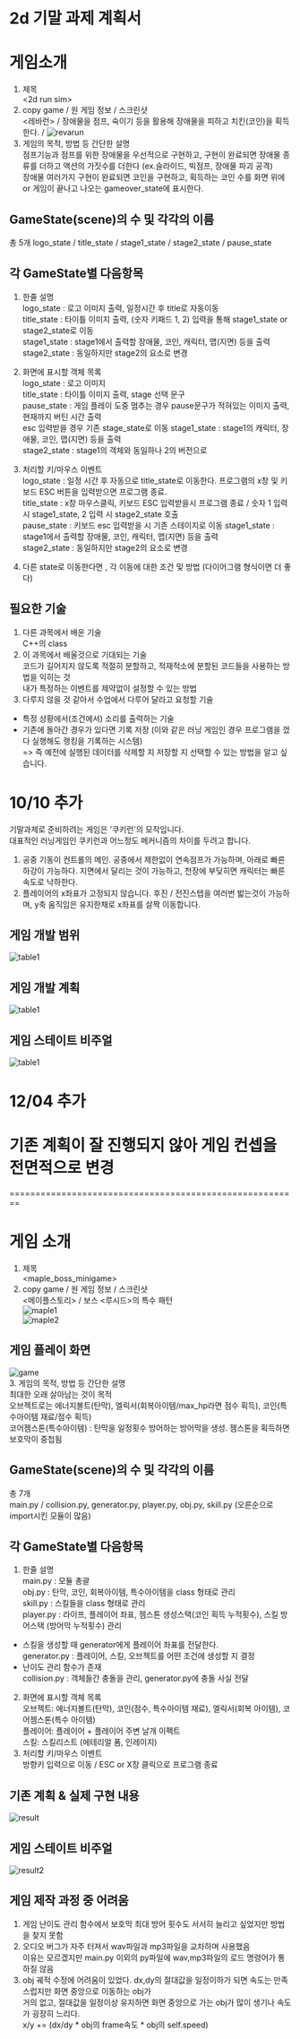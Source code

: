 2d 기말 과제 계획서
===================
# 게임소개
1. 제목   
<2d run sim>
2. copy game / 원 게임 정보 / 스크린샷   
<레바런> / 장애물을 점프, 숙이기 등을 활용해 장애물을 피하고 치킨(코인)을 획득한다. / ![revarun](./image/revarun.png)
3. 게임의 목적, 방법 등 간단한 설명   
점프기능과 점프를 위한 장애물을 우선적으로 구현하고, 구현이 완료되면 장애물 종류를 더하고 액션의 가짓수를 더한다 (ex.슬라이드, 빅점프, 장애물 파괴 공격)   
장애물 여러가지 구현이 완료되면 코인을 구현하고, 획득하는 코인 수를 화면 위에 or 게임이 끝나고 나오는 gameover_state에 표시한다.
## GameState(scene)의 수 및 각각의 이름
총 5개
logo_state / title_state / stage1_state / stage2_state / pause_state
## 각 GameState별 다음항목 
1. 한줄 설명   
logo_state : 로고 이미지 출력, 일정시간 후 title로 자동이동   
title_state : 타이틀 이미지 출력, (숫자 키패드 1, 2) 입력을 통해 stage1_state or stage2_state로 이동   
stage1_state : stage1에서 출력할 장애물, 코인, 캐릭터, 맵(지면) 등을 출력   
stage2_state : 동일하지만 stage2의 요소로 변경

2. 화면에 표시할 객체 목록   
logo_state : 로고 이미지   
title_state : 타이틀 이미지 출력, stage 선택 문구   
pause_state : 게임 플레이 도중 멈추는 경우 pause문구가 적혀있는 이미지 출력, 현재까지 버틴 시간 출력   
esc 입력받을 경우 기존 stage_state로 이동
stage1_state : stage1의 캐릭터, 장애물, 코인, 맵(지면) 등을 출력   
stage2_state : stage1의 객체와 동일하나 2의 버전으로

3. 처리할 키/마우스 이벤트   
logo_state : 일정 시간 후 자동으로 title_state로 이동한다. 프로그램의 x창 및 키보드 ESC 버튼을 입력받으면 프로그램 종료.   
title_state : x창 마우스클릭, 키보드 ESC 입력받을시 프로그램 종료 / 숫자 1 입력 시 stage1_state, 2 입력 시 stage2_state 호출   
pause_state : 키보드 esc 입력받을 시 기존 스테이지로 이동
stage1_state : stage1에서 출력할 장애물, 코인, 캐릭터, 맵(지면) 등을 출력   
stage2_state : 동일하지만 stage2의 요소로 변경

4. 다른 state로 이동한다면 , 각 이동에 대한 조건 및 방법 (다이어그램 형식이면 더 좋다)

## 필요한 기술
1. 다른 과목에서 배운 기술   
C++의 class
2. 이 과목에서 배울것으로 기대되는 기술   
코드가 길어지지 않도록 적절히 분할하고, 적재적소에 분할된 코드들을 사용하는 방법을 익히는 것   
내가 특정하는 이벤트를 제약없이 설정할 수 있는 방법
3. 다루지 않을 것 같아서 수업에서 다루어 달라고 요청할 기술   
- 특정 상황에서(조건에서) 소리를 출력하는 기술   
- 기존에 돌아간 경우가 있다면 기록 저장 (이와 같은 러닝 게임인 경우 프로그램을 껐다 실행해도 랭킹을 기록하는 시스템)   
=> 즉 예전에 실행된 데이터를 삭제할 지 저장할 지 선택할 수 있는 방법을 알고 싶습니다.

# 10/10 추가  
기말과제로 준비하려는 게임은 '쿠키런'의 모작입니다.  
대표적인 러닝게임인 쿠키런과 어느정도 메커니즘의 차이를 두려고 합니다.  
1) 공중 기동이 컨트롤의 메인. 공중에서 제한없이 연속점프가 가능하며, 아래로 빠른 하강이 가능하다. 지면에서 달리는 것이 가능하고, 천장에 부딪히면 캐릭터는 빠른 속도로 낙하한다.  
2) 플레이어의 x좌표가 고정되지 않습니다. 후진 / 전진스텝을 여러번 밟는것이 가능하며, y축 움직임은 유지한채로 x좌표를 살짝 이동합니다.  

## 게임 개발 범위  
![table1](./image/table1.png)  

## 게임 개발 계획
![table1](./image/table2.png)

## 게임 스테이트 비주얼
![table1](./image/stateTable3.png)

# 12/04 추가  
# 기존 계획이 잘 진행되지 않아 게임 컨셉을 전면적으로 변경
========================================================
# 게임 소개  
1. 제목   
<maple_boss_minigame>  
2. copy game / 원 게임 정보 / 스크린샷   
<메이플스토리> / 보스 <루시드>의 특수 패턴  
![maple1](./image/maple1.png)  
![maple2](./image/maple2.png)  
## 게임 플레이 화면  
![game](./image/play.png)  
3. 게임의 목적, 방법 등 간단한 설명   
 최대한 오래 살아남는 것이 목적  
 오브젝트로는 에너지볼트(탄막), 엘릭서(회복아이템/max_hp라면 점수 획득), 코인(특수아이템 재료/점수 획득)  
 코어젬스톤(특수아이템) : 탄막을 일정횟수 방어하는 방어막을 생성. 젬스톤을 획득하면 보호막이 중첩됨  
## GameState(scene)의 수 및 각각의 이름  
총 7개  
main.py / collision.py, generator.py, player.py, obj.py, skill.py (오른순으로 import시킨 모듈이 많음)  
## 각 GameState별 다음항목  
1. 한줄 설명  
main.py : 모듈 총괄  
obj.py : 탄막, 코인, 회복아이템, 특수아이템을 class 형태로 관리  
skill.py : 스킬들을 class 형태로 관리  
player.py : 라이프, 플레이어 좌표, 젬스톤 생성스택(코인 획득 누적횟수), 스킬 방어스택 (방어막 누적횟수) 관리  
+ 스킬을 생성할 때 generator에게 플레이어 좌표를 전달한다.  
generator.py : 플레이어, 스킬, 오브젝트를 어떤 조건에 생성할 지 결정  
+ 난이도 관리 함수가 존재  
collision.py : 객체들간 충돌을 관리, generator.py에 충돌 사실 전달  
2. 화면에 표시할 객체 목록  
오브젝트: 에너지볼트(탄막), 코인(점수, 특수아이템 재료), 엘릭서(회복 아이템), 코어젬스톤(특수 아이템)  
플레이어: 플레이어 + 플레이어 주변 날개 이펙트  
스킬: 스킬리스트 (에테리얼 폼, 인레이지)  
3. 처리할 키/마우스 이벤트  
방향키 입력으로 이동 / ESC or X창 클릭으로 프로그램 종료  
## 기존 계획 & 실제 구현 내용  
![result](./image/done.png)  
## 게임 스테이트 비주얼  
![result2](./image/map.jpg)  
## 게임 제작 과정 중 어려움
1. 게임 난이도 관리 함수에서 보호막 최대 방어 횟수도 서서히 늘리고 싶었지만 방법을 찾지 못함  
2. 오디오 버그가 자주 터져서 wav파일과 mp3파일을 교차하며 사용했음  
이유는 모르겠지만 main.py 이외의 py파일에 wav,mp3파일의 로드 명령어가 통하질 않음
3. obj 궤적 수정에 어려움이 있었다. dx,dy의 절대값을 일정이하가 되면 속도는 만족스럽지만 화면 중앙으로 이동하는 obj가  
거의 없고, 절대값을 일정이상 유지하면 화면 중앙으로 가는 obj가 많이 생기나 속도가 굉장히 느리다.  
x/y += (dx/dy * obj의 frame속도 * obj의 self.speed)
